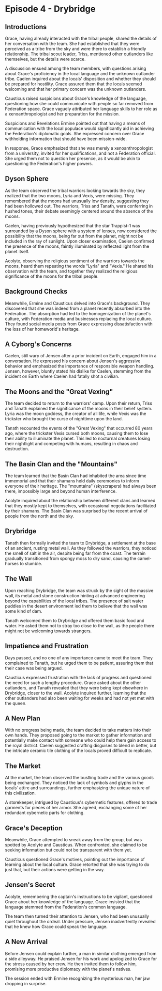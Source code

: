 # Episode 4 - Drybridge

## Introductions
Grace, having already interacted with the tribal people, shared the details of her conversation with the team.  She had established that they were perceived as a tribe from the sky and were there to establish a friendly relationship.  The tribal scout leader, Triss, mentioned other outlanders like themselves, but the details were scarce.    

A discussion ensued among the team members, with questions arising about Grace's proficiency in the local language and the unknown outlander tribe.  Caelen inquired about the locals' disposition and whether they should be prepared for hostility.  Grace assured them that the locals seemed welcoming and that her primary concern was the unknown outlanders.    

Causticus raised suspicions about Grace's knowledge of the language, questioning how she could communicate with people so far removed from Federation space.  Grace vaguely attributed her language skills to her role as a xenoanthropologist and her preparation for the mission.    

Suspicions and Revelations
Ermine pointed out that having a means of communication with the local populace would significantly aid in achieving the Federation's diplomatic goals.  She expressed concern over Grace withholding information that should have been mission-wide.    

In response, Grace emphasized that she was merely a xenoanthropologist from a university, invited for her qualifications, and not a Federation official.  She urged them not to question her presence, as it would be akin to questioning the Federation's higher powers.    

## Dyson Sphere
As the team observed the tribal warriors looking towards the sky, they realized that the two moons, Lyria and Vexis, were missing.  They remembered that the moons had unusually low density, suggesting they had been hollowed out.  The warriors, Triss and Tanath, were conferring in hushed tones, their debate seemingly centered around the absence of the moons.    

Caelen, having previously hypothesized that the star Trappist-1 was surrounded by a Dyson sphere with a system of lenses, now considered the possibility that the moons, being far out from the planet, might not be included in the ray of sunlight.  Upon closer examination, Caelen confirmed the presence of the moons, faintly illuminated by reflected light from the planet itself.    

Acolyte, observing the religious sentiment of the warriors towards the moons, heard them repeating the words "Lyria" and "Vexis."  He shared his observation with the team, and together they realized the religious significance of the moons for the tribal people.    

## Background Checks
Meanwhile, Ermine and Causticus delved into Grace's background.  They discovered that she was indeed from a planet recently absorbed into the Federation.  The absorption had led to the homogenization of the planet's culture, with Federation media and businesses replacing the local culture.  They found social media posts from Grace expressing dissatisfaction with the loss of her homeworld's heritage.    

## A Cyborg's Concerns
Caelen, still wary of Jensen after a prior incident on Earth, engaged him in a conversation.  He expressed his concern about Jensen's aggressive behavior and emphasized the importance of responsible weapon handling.  Jensen, however, bluntly stated his dislike for Caelen, stemming from the incident on Earth where Caelen had fatally shot a civilian.    

## The Moons and the "Great Vexing"
The team decided to return to the warriors' camp.  Upon their return, Triss and Tanath explained the significance of the moons in their belief system.  Lyria was the moon goddess, the creator of all life, while Vexis was the trickster who brought the curse of nighttime upon the land.    

Tanath recounted the events of the "Great Vexing" that occurred 80 years ago, where the trickster Vexis cursed both moons, causing them to lose their ability to illuminate the planet.  This led to nocturnal creatures losing their nightlight and competing with humans, resulting in chaos and destruction.    

## The Basin Clan and the "Mountains"
The team learned that the Basin Clan had inhabited the area since time immemorial and that their shamans held daily ceremonies to inform everyone of their heritage.  The "mountains" (skyscrapers) had always been there, impossibly large and beyond human interference.    

Acolyte inquired about the relationship between different clans and learned that they mostly kept to themselves, with occasional negotiations facilitated by their shamans.  The Basin Clan was surprised by the recent arrival of people from the north and the sky.    

## Drybridge
Tanath then formally invited the team to Drybridge, a settlement at the base of an ancient, rusting metal wall.  As they followed the warriors, they noticed the smell of salt in the air, despite being far from the coast.  The terrain gradually transitioned from spongy moss to dry sand, causing the camel-horses to stumble.    

## The Wall
Upon reaching Drybridge, the team was struck by the sight of the massive wall, its metal and stone construction hinting at advanced engineering beyond the capabilities of the local tribes.  The presence of salt water puddles in the desert environment led them to believe that the wall was some kind of dam.    

Tanath welcomed them to Drybridge and offered them basic food and water.  He asked them not to stray too close to the wall, as the people there might not be welcoming towards strangers.    

## Impatience and Frustration
Days passed, and no one of any importance came to meet the team.  They complained to Tanath, but he urged them to be patient, assuring them that their case was being argued.    

Causticus expressed frustration with the lack of progress and questioned the need for such a lengthy procedure.  Grace asked about the other outlanders, and Tanath revealed that they were being kept elsewhere in Drybridge, closer to the wall.  Acolyte inquired further, learning that the other outlanders had also been waiting for weeks and had not yet met with the queen.    

## A New Plan
With no progress being made, the team decided to take matters into their own hands.  They proposed going to the market to gather information and potentially make contact with someone who could help them gain access to the royal district.  Caelen suggested crafting disguises to blend in better, but the intricate ceramic tile clothing of the locals proved difficult to replicate.    

## The Market
At the market, the team observed the bustling trade and the various goods being exchanged.  They noticed the lack of symbols and glyphs in the locals' attire and surroundings, further emphasizing the unique nature of this civilization.    

A storekeeper, intrigued by Causticus's cybernetic features, offered to trade garments for pieces of her armor.  She agreed, exchanging some of her redundant cybernetic parts for clothing.    

## Grace's Deception
Meanwhile, Grace attempted to sneak away from the group, but was spotted by Acolyte and Causticus.  When confronted, she claimed to be seeking information but could not be transparent with them yet.    

Causticus questioned Grace's motives, pointing out the importance of learning about the local culture.  Grace retorted that she was trying to do just that, but their actions were getting in the way.    

## Jensen's Secret
Acolyte, remembering the captain's instructions to be vigilant, questioned Grace about her knowledge of the language.  Grace insisted that the language stemmed from the Federation's common language.    

The team then turned their attention to Jensen, who had been unusually quiet throughout the ordeal.  Under pressure, Jensen inadvertently revealed that he knew how Grace could speak the language.    

## A New Arrival
Before Jensen could explain further, a man in similar clothing emerged from a side alleyway.  He praised Jensen for his work and apologized to Grace for the stress caused by her crew.  He then invited them to follow him, promising more productive diplomacy with the planet's natives.    

The session ended with Ermine recognizing the mysterious man, her jaw dropping in surprise.
